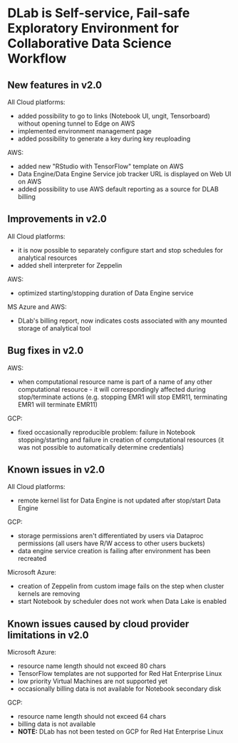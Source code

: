 # DLab is Self-service, Fail-safe Exploratory Environment for Collaborative Data Science Workflow

## New features in v2.0
All Cloud platforms:
- added possibility to go to links (Notebook UI, ungit, Tensorboard) without opening tunnel to Edge on AWS
- implemented environment management page
- added possibility to generate a key during key reuploading

AWS:
- added new "RStudio with TensorFlow" template on AWS
- Data Engine/Data Engine Service job tracker URL is displayed on Web UI on AWS
- added possibility to use AWS default reporting as a source for DLAB billing


## Improvements in v2.0

All Cloud platforms:
- it is now possible to separately configure start and stop schedules for analytical resources
- added shell interpreter for Zeppelin

AWS:
- optimized starting/stopping duration of Data Engine service

MS Azure and AWS:
- DLab's billing report, now indicates costs associated with any mounted storage of analytical tool


## Bug fixes in v2.0
AWS:
- when computational resource name is part of a name of any other computational resource - it will correspondingly affected during stop/terminate actions (e.g. stopping EMR1 will stop EMR11, terminating EMR1 will terminate EMR11)

GCP:
- fixed occasionally reproducible problem: failure in Notebook stopping/starting and failure in creation of computational resources (it was not possible to automatically determine credentials)


## Known issues in v2.0
All Cloud platforms:
- remote kernel list for Data Engine is not updated after stop/start Data Engine

GCP:
- storage permissions aren't differentiated by users via Dataproc permissions (all users have R/W access to other users buckets)
- data engine service creation is failing after environment has been recreated

Microsoft Azure:
- creation of Zeppelin from custom image fails on the step when cluster kernels are removing
- start Notebook by scheduler does not work when Data Lake is enabled 

## Known issues caused by cloud provider limitations in v2.0

Microsoft Azure:
- resource name length should not exceed 80 chars
- TensorFlow templates are not supported for Red Hat Enterprise Linux
- low priority Virtual Machines are not supported yet
- occasionally billing data is not available for Notebook secondary disk

GCP:
- resource name length should not exceed 64 chars
- billing data is not available
- **NOTE:** DLab has not been tested on GCP for Red Hat Enterprise Linux



